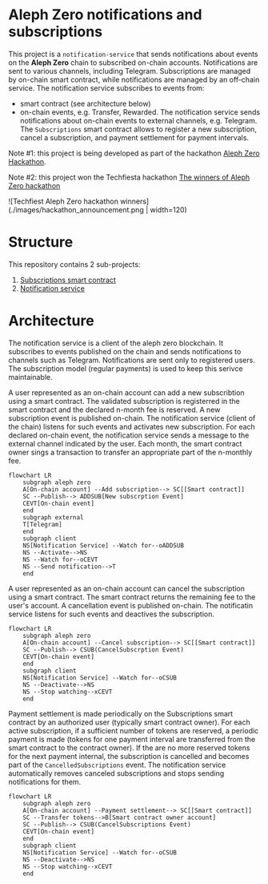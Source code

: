 Aleph Zero notifications and subscriptions
==========================================

This project is a `notification-service` that sends notifications about events on the **Aleph Zero** chain to subscribed on-chain accounts.
Notifications are sent to various channels, including Telegram.
Subscriptions are managed by on-chain smart contract, while notifications are managed by an off-chain service.
The notification service subscribes to events from:
* smart contract (see architecture below)
* on-chain events, e.g. Transfer, Rewarded.
The notification service sends notifications about on-chain events to external channels, e.g. Telegram.
The `Subscriptions` smart contract allows to register a new subscription, cancel a subscription, and payment settlement for payment intervals.

Note #1: this project is being developed as part of the hackathon [Aleph Zero Hackathon](https://techfiesta.dev/techfiestas/9/aleph-zero-hackathon).

Note #2: this project won the Techfiesta hackathon [The winners of Aleph Zero hackathon](https://twitter.com/techFiesta_hack/status/1740655723506479426)

![Techfiest Aleph Zero hackathon winners](./images/hackathon_announcement.png | width=120)

# Structure

This repository contains 2 sub-projects:

1. [Subscriptions smart contract](./contracts/subscriptions/README.md)
2. [Notification service](./notification-service/README.md)

# Architecture

The notification service is a client of the aleph zero blockchain. It subscribes to events published on the chain and sends notifications to channels such as Telegram.
Notifications are sent only to registered users. The subscription model (regular payments) is used to keep this serivce maintainable. 

A user represented as an on-chain account can add a new subscribtion using a smart contract. 
The validated subscription is registerred in the smart contract and the declared n-month fee is reserved.
A new subscription event is published on-chain. The notification service (client of the chain) listens for such events and activates new subscription.
For each declared on-chain event, the notification service sends a message to the external channel indicated by the user.
Each month, the smart contract owner sings a transaction to transfer an appropriate part of the n-monthly fee. 

```mermaid
flowchart LR
    subgraph aleph zero
    A[On-chain account] --Add subscription--> SC[[Smart contract]]
    SC --Publish--> ADDSUB[New subscrption Event]
    CEVT[On-chain event]
    end
    subgraph external
    T[Telegram]
    end
    subgraph client
    NS[Notification Service] --Watch for--oADDSUB
    NS --Activate-->NS
    NS --Watch for--oCEVT
    NS --Send notification-->T
    end
```

A user represented as an on-chain account can cancel the subscription using a smart contract.
The smart contract returns the remaining fee to the user's account.
A cancellation event is published on-chain. The notificatin service listens for such events and deactives the subscription.

```mermaid
flowchart LR
    subgraph aleph zero
    A[On-chain account] --Cancel subscription--> SC[[Smart contract]]
    SC --Publish--> CSUB(CancelSubscrption Event)
    CEVT[On-chain event]
    end
    subgraph client
    NS[Notification Service] --Watch for--oCSUB
    NS --Deactivate-->NS
    NS --Stop watching--xCEVT
    end
```

Payment settlement is made periodically on the Subscriptions smart contract by an authorized user (typically smart contract owner). 
For each active subscription, if a sufficient number of tokens are reserved, a periodic payment is made (tokens for one payment interval are transferred from the smart contract to the contract owner). 
If the are no more reserved tokens for the next payment internal, the subscription is cancelled and becomes part of the `CancelledSubscriptions` event.
The notification service automatically removes canceled subscriptions and stops sending notifications for them.

```mermaid
flowchart LR
    subgraph aleph zero
    A[On-chain account] --Payment settlement--> SC[[Smart contract]]
    SC --Transfer tokens-->B[Smart contract owner account]
    SC --Publish--> CSUB(CancelSubscriptions Event)
    CEVT[On-chain event]
    end
    subgraph client
    NS[Notification Service] --Watch for--oCSUB
    NS --Deactivate-->NS
    NS --Stop watching--xCEVT
    end
```
